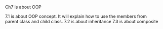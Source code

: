 Ch7 is about OOP

7.1 is about OOP concept. It will explain how to use the members from parent class and child class.
7.2 is about inheritance
7.3 is about composite
